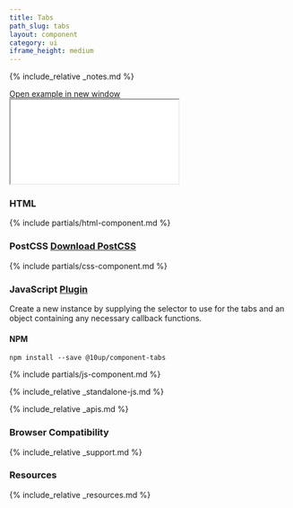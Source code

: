 ```yaml
---
title: Tabs
path_slug: tabs
layout: component
category: ui
iframe_height: medium
---
```


{% include_relative _notes.md %}

<div class="cf">
	<a href="{{ site.baseurl }}/component/{{ page.path_slug }}/example.html" target="_blank" class="example-link">Open example in new window</a>
</div><!--/.cf-->

<iframe {% if page.iframe_height %}class="h-{{ page.iframe_height }}"{% endif %} src="{{ site.baseurl}}/component/{{ page.path_slug }}/example.html"></iframe>

<h3>HTML</h3>

{% include partials/html-component.md %}

<h3>PostCSS <span class="link"><a href="css/component.css" target="_blank">Download PostCSS</a></span></h3>

{% include partials/css-component.md %}

<h3>JavaScript <span class="link"><a href="https://github.com/10up/component-tabs/" target="_blank">Plugin</a></span></h3>

Create a new instance by supplying the selector to use for the tabs and an object containing any necessary callback functions.

<h4>NPM</h4>

`npm install --save @10up/component-tabs`

{% include partials/js-component.md %}

{% include_relative _standalone-js.md %}

{% include_relative _apis.md %}

<h3>Browser Compatibility</h3>

{% include_relative _support.md %}

<h3>Resources</h3>

{% include_relative _resources.md %}
